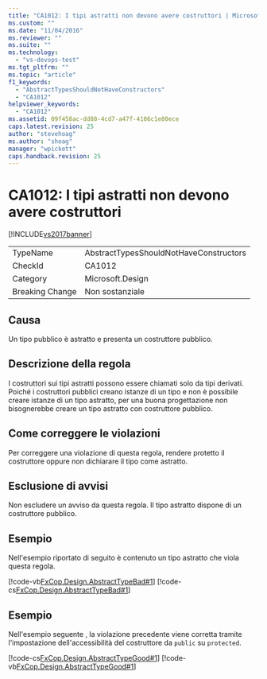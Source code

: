 ```yaml
---
title: "CA1012: I tipi astratti non devono avere costruttori | Microsoft Docs"
ms.custom: ""
ms.date: "11/04/2016"
ms.reviewer: ""
ms.suite: ""
ms.technology: 
  - "vs-devops-test"
ms.tgt_pltfrm: ""
ms.topic: "article"
f1_keywords: 
  - "AbstractTypesShouldNotHaveConstructors"
  - "CA1012"
helpviewer_keywords: 
  - "CA1012"
ms.assetid: 09f458ac-dd88-4cd7-a47f-4106c1e80ece
caps.latest.revision: 25
author: "stevehoag"
ms.author: "shoag"
manager: "wpickett"
caps.handback.revision: 25
---
```

# CA1012: I tipi astratti non devono avere costruttori
[!INCLUDE[vs2017banner](../code-quality/includes/vs2017banner.md)]

|||  
|-|-|  
|TypeName|AbstractTypesShouldNotHaveConstructors|  
|CheckId|CA1012|  
|Category|Microsoft.Design|  
|Breaking Change|Non sostanziale|  
  
## Causa  
 Un tipo pubblico è astratto e presenta un costruttore pubblico.  
  
## Descrizione della regola  
 I costruttori sui tipi astratti possono essere chiamati solo da tipi derivati.  Poiché i costruttori pubblici creano istanze di un tipo e non è possibile creare istanze di un tipo astratto, per una buona progettazione non bisognerebbe creare un tipo astratto con costruttore pubblico.  
  
## Come correggere le violazioni  
 Per correggere una violazione di questa regola, rendere protetto il costruttore oppure non dichiarare il tipo come astratto.  
  
## Esclusione di avvisi  
 Non escludere un avviso da questa regola.  Il tipo astratto dispone di un costruttore pubblico.  
  
## Esempio  
 Nell'esempio riportato di seguito è contenuto un tipo astratto che viola questa regola.  
  
 [!code-vb[FxCop.Design.AbstractTypeBad#1](../code-quality/codesnippet/VisualBasic/ca1012-abstract-types-should-not-have-constructors_1.vb)]
 [!code-cs[FxCop.Design.AbstractTypeBad#1](../code-quality/codesnippet/CSharp/ca1012-abstract-types-should-not-have-constructors_1.cs)]  
  
## Esempio  
 Nell'esempio seguente , la violazione precedente viene corretta tramite l'impostazione dell'accessibilità del costruttore da `public` su `protected`.  
  
 [!code-cs[FxCop.Design.AbstractTypeGood#1](../code-quality/codesnippet/CSharp/ca1012-abstract-types-should-not-have-constructors_2.cs)]
 [!code-vb[FxCop.Design.AbstractTypeGood#1](../code-quality/codesnippet/VisualBasic/ca1012-abstract-types-should-not-have-constructors_2.vb)]